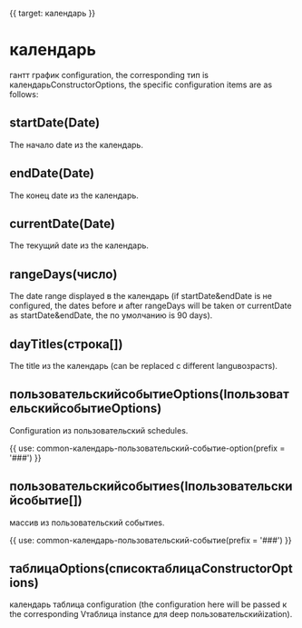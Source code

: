 {{ target: календарь }}

# календарь

гантт график configuration, the corresponding тип is календарьConstructorOptions, the specific configuration items are as follows:

## startDate(Date)

The начало date из the календарь.

## endDate(Date)

The конец date из the календарь.

## currentDate(Date)

The текущий date из the календарь.

## rangeDays(число)

The date range displayed в the календарь (if startDate&endDate is не configured, the dates before и after rangeDays will be taken от currentDate as startDate&endDate, the по умолчанию is 90 days).

## dayTitles(строка[])

The title из the календарь (can be replaced с different languвозрастs).

## пользовательскийсобытиеOptions(IпользовательскийсобытиеOptions)

Configuration из пользовательский schedules.

{{ use: common-календарь-пользовательский-событие-option(prefix = '###') }}

## пользовательскийсобытиеs(Iпользовательскийсобытие[])

массив из пользовательский событиеs.

{{ use: common-календарь-пользовательский-событие(prefix = '###') }}

## таблицаOptions(списоктаблицаConstructorOptions)

календарь таблица configuration (the configuration here will be passed к the corresponding Vтаблица instance для deep пользовательскийization).